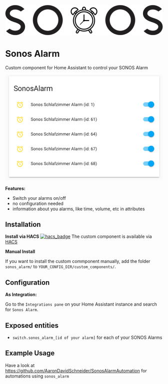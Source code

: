 ![Logo](https://raw.githubusercontent.com/AaronDavidSchneider/SonosAlarm/master/logo%402x.png)

# Sonos Alarm

Custom component for Home Assistant to control your SONOS Alarm

![Example](https://raw.githubusercontent.com/AaronDavidSchneider/SonosAlarm/master/example.png)

**Features:**

- Switch your alarms on/off
- no configuration needed
- information about you alarms, like time, volume, etc in attributes

## Installation

**Install via HACS**
[![hacs_badge](https://img.shields.io/badge/HACS-Default-orange.svg?style=for-the-badge)](https://github.com/custom-components/hacs)
The custom component is available via [HACS](https://github.com/custom-components/hacs)

**Manual Install**

If you want to install the custom commponent manually, add the folder `sonos_alarm/` to `YOUR_CONFIG_DIR/custom_components/`.

## Configuration
**As Integration:**

Go to the `Integrations pane` on your Home Assistant instance and search for `Sonos Alarm`.

## Exposed entities

- `switch.sonos_alarm_[id of your alarm]` for each of your SONOS Alarms

## Example Usage
Have a look at https://github.com/AaronDavidSchneider/SonosAlarmAutomation for automations using `sonos_alarm`
